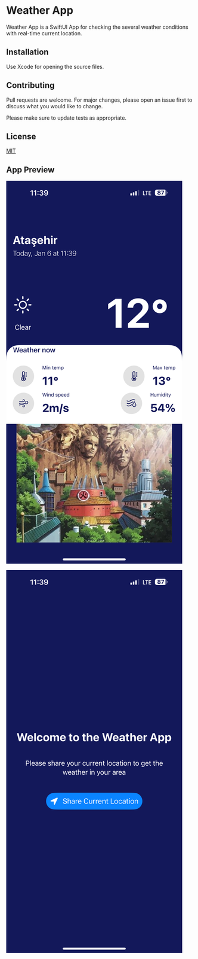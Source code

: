 # Weather App

Weather App is a SwiftUI App for checking the several weather conditions with real-time current location.

## Installation

Use Xcode for opening the source files.

## Contributing

Pull requests are welcome. For major changes, please open an issue first
to discuss what you would like to change.

Please make sure to update tests as appropriate.

## License

[MIT](https://choosealicense.com/licenses/mit/)

## App Preview
![Alt text](/ss1.PNG "Preview")

![Alt text](/ss2.PNG "Preview")
